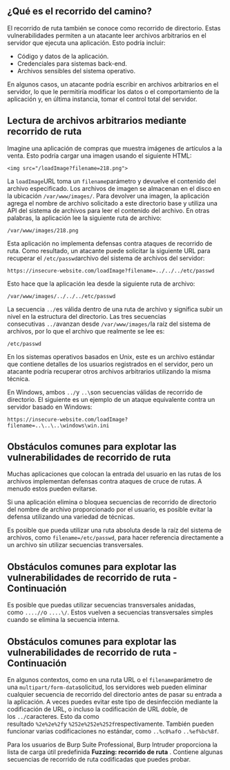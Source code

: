 
## ¿Qué es el recorrido del camino?

El recorrido de ruta también se conoce como recorrido de directorio. Estas vulnerabilidades permiten a un atacante leer archivos arbitrarios en el servidor que ejecuta una aplicación. Esto podría incluir:

- Código y datos de la aplicación.
- Credenciales para sistemas back-end.
- Archivos sensibles del sistema operativo.

En algunos casos, un atacante podría escribir en archivos arbitrarios en el servidor, lo que le permitiría modificar los datos o el comportamiento de la aplicación y, en última instancia, tomar el control total del servidor.

## Lectura de archivos arbitrarios mediante recorrido de ruta

Imagine una aplicación de compras que muestra imágenes de artículos a la venta. Esto podría cargar una imagen usando el siguiente HTML:

`<img src="/loadImage?filename=218.png">`

La `loadImage`URL toma un `filename`parámetro y devuelve el contenido del archivo especificado. Los archivos de imagen se almacenan en el disco en la ubicación `/var/www/images/`. Para devolver una imagen, la aplicación agrega el nombre de archivo solicitado a este directorio base y utiliza una API del sistema de archivos para leer el contenido del archivo. En otras palabras, la aplicación lee la siguiente ruta de archivo:

`/var/www/images/218.png`

Esta aplicación no implementa defensas contra ataques de recorrido de ruta. Como resultado, un atacante puede solicitar la siguiente URL para recuperar el `/etc/passwd`archivo del sistema de archivos del servidor:

`https://insecure-website.com/loadImage?filename=../../../etc/passwd`

Esto hace que la aplicación lea desde la siguiente ruta de archivo:

`/var/www/images/../../../etc/passwd`

La secuencia `../`es válida dentro de una ruta de archivo y significa subir un nivel en la estructura del directorio. Las tres secuencias consecutivas `../`avanzan desde `/var/www/images/`la raíz del sistema de archivos, por lo que el archivo que realmente se lee es:

`/etc/passwd`

En los sistemas operativos basados ​​en Unix, este es un archivo estándar que contiene detalles de los usuarios registrados en el servidor, pero un atacante podría recuperar otros archivos arbitrarios utilizando la misma técnica.

En Windows, ambos `../`y `..\`son secuencias válidas de recorrido de directorio. El siguiente es un ejemplo de un ataque equivalente contra un servidor basado en Windows:

`https://insecure-website.com/loadImage?filename=..\..\..\windows\win.ini`


## Obstáculos comunes para explotar las vulnerabilidades de recorrido de ruta

Muchas aplicaciones que colocan la entrada del usuario en las rutas de los archivos implementan defensas contra ataques de cruce de rutas. A menudo estos pueden evitarse.

Si una aplicación elimina o bloquea secuencias de recorrido de directorio del nombre de archivo proporcionado por el usuario, es posible evitar la defensa utilizando una variedad de técnicas.

Es posible que pueda utilizar una ruta absoluta desde la raíz del sistema de archivos, como `filename=/etc/passwd`, para hacer referencia directamente a un archivo sin utilizar secuencias transversales.


## Obstáculos comunes para explotar las vulnerabilidades de recorrido de ruta - Continuación

Es posible que puedas utilizar secuencias transversales anidadas, como `....//`o `....\/`. Estos vuelven a secuencias transversales simples cuando se elimina la secuencia interna.

## Obstáculos comunes para explotar las vulnerabilidades de recorrido de ruta - Continuación

En algunos contextos, como en una ruta URL o el `filename`parámetro de una `multipart/form-data`solicitud, los servidores web pueden eliminar cualquier secuencia de recorrido del directorio antes de pasar su entrada a la aplicación. A veces puedes evitar este tipo de desinfección mediante la codificación de URL, o incluso la codificación de URL doble, de los `../`caracteres. Esto da como resultado `%2e%2e%2f`y `%252e%252e%252f`respectivamente. También pueden funcionar varias codificaciones no estándar, como `..%c0%af`o `..%ef%bc%8f`.

Para los usuarios de Burp Suite Professional, Burp Intruder proporciona la lista de carga útil predefinida **Fuzzing: recorrido de ruta** . Contiene algunas secuencias de recorrido de ruta codificadas que puedes probar.

